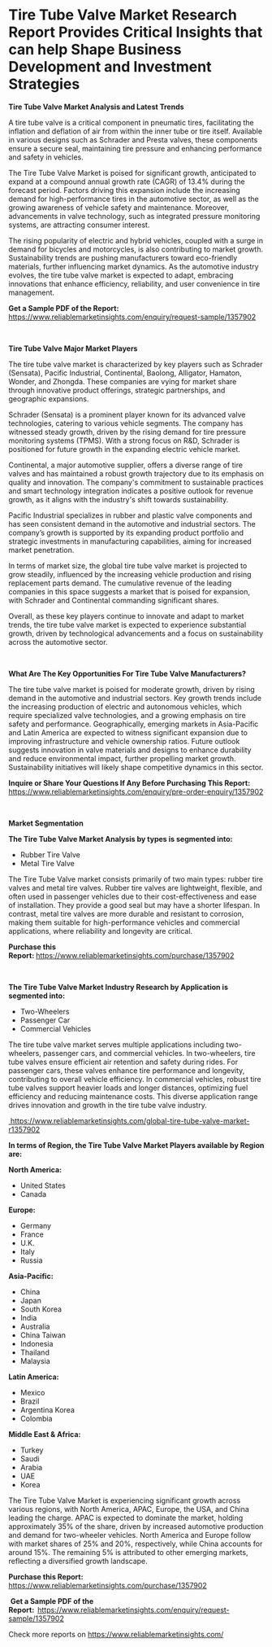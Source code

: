 <p><h1>Tire Tube Valve Market Research Report Provides Critical Insights that can help Shape Business Development and Investment Strategies</h1></p><p><strong>Tire Tube Valve Market Analysis and Latest Trends</strong></p>
<p><p>A tire tube valve is a critical component in pneumatic tires, facilitating the inflation and deflation of air from within the inner tube or tire itself. Available in various designs such as Schrader and Presta valves, these components ensure a secure seal, maintaining tire pressure and enhancing performance and safety in vehicles. </p><p>The Tire Tube Valve Market is poised for significant growth, anticipated to expand at a compound annual growth rate (CAGR) of 13.4% during the forecast period. Factors driving this expansion include the increasing demand for high-performance tires in the automotive sector, as well as the growing awareness of vehicle safety and maintenance. Moreover, advancements in valve technology, such as integrated pressure monitoring systems, are attracting consumer interest. </p><p>The rising popularity of electric and hybrid vehicles, coupled with a surge in demand for bicycles and motorcycles, is also contributing to market growth. Sustainability trends are pushing manufacturers toward eco-friendly materials, further influencing market dynamics. As the automotive industry evolves, the tire tube valve market is expected to adapt, embracing innovations that enhance efficiency, reliability, and user convenience in tire management.</p></p>
<p><strong>Get a Sample PDF of the Report:&nbsp;</strong> <a href="https://www.reliablemarketinsights.com/enquiry/request-sample/1357902?utm_campaign=2441&utm_medium=2&utm_source=Github&utm_content=ia&utm_term=08042025&utm_id=tire-tube-valve">https://www.reliablemarketinsights.com/enquiry/request-sample/1357902</a></p>
<p>&nbsp;</p>
<p><strong>Tire Tube Valve Major Market Players</strong></p>
<p><p>The tire tube valve market is characterized by key players such as Schrader (Sensata), Pacific Industrial, Continental, Baolong, Alligator, Hamaton, Wonder, and Zhongda. These companies are vying for market share through innovative product offerings, strategic partnerships, and geographic expansions.</p><p>Schrader (Sensata) is a prominent player known for its advanced valve technologies, catering to various vehicle segments. The company has witnessed steady growth, driven by the rising demand for tire pressure monitoring systems (TPMS). With a strong focus on R&D, Schrader is positioned for future growth in the expanding electric vehicle market.</p><p>Continental, a major automotive supplier, offers a diverse range of tire valves and has maintained a robust growth trajectory due to its emphasis on quality and innovation. The company's commitment to sustainable practices and smart technology integration indicates a positive outlook for revenue growth, as it aligns with the industry's shift towards sustainability.</p><p>Pacific Industrial specializes in rubber and plastic valve components and has seen consistent demand in the automotive and industrial sectors. The company’s growth is supported by its expanding product portfolio and strategic investments in manufacturing capabilities, aiming for increased market penetration.</p><p>In terms of market size, the global tire tube valve market is projected to grow steadily, influenced by the increasing vehicle production and rising replacement parts demand. The cumulative revenue of the leading companies in this space suggests a market that is poised for expansion, with Schrader and Continental commanding significant shares.</p><p>Overall, as these key players continue to innovate and adapt to market trends, the tire tube valve market is expected to experience substantial growth, driven by technological advancements and a focus on sustainability across the automotive sector.</p></p>
<p>&nbsp;</p>
<p><strong>What Are The Key Opportunities For Tire Tube Valve Manufacturers?</strong></p>
<p><p>The tire tube valve market is poised for moderate growth, driven by rising demand in the automotive and industrial sectors. Key growth trends include the increasing production of electric and autonomous vehicles, which require specialized valve technologies, and a growing emphasis on tire safety and performance. Geographically, emerging markets in Asia-Pacific and Latin America are expected to witness significant expansion due to improving infrastructure and vehicle ownership ratios. Future outlook suggests innovation in valve materials and designs to enhance durability and reduce environmental impact, further propelling market growth. Sustainability initiatives will likely shape competitive dynamics in this sector.</p></p>
<p><strong>Inquire or Share Your Questions If Any Before Purchasing This Report:</strong> <a href="https://www.reliablemarketinsights.com/enquiry/pre-order-enquiry/1357902?utm_campaign=2441&utm_medium=2&utm_source=Github&utm_content=ia&utm_term=08042025&utm_id=tire-tube-valve">https://www.reliablemarketinsights.com/enquiry/pre-order-enquiry/1357902</a></p>
<p>&nbsp;</p>
<p><strong>Market Segmentation</strong></p>
<p><strong>The Tire Tube Valve Market Analysis by types is segmented into:</strong></p>
<p><ul><li>Rubber Tire Valve</li><li>Metal Tire Valve</li></ul></p>
<p><p>The Tire Tube Valve market consists primarily of two main types: rubber tire valves and metal tire valves. Rubber tire valves are lightweight, flexible, and often used in passenger vehicles due to their cost-effectiveness and ease of installation. They provide a good seal but may have a shorter lifespan. In contrast, metal tire valves are more durable and resistant to corrosion, making them suitable for high-performance vehicles and commercial applications, where reliability and longevity are critical.</p></p>
<p><strong>Purchase this Report:&nbsp;</strong><a href="https://www.reliablemarketinsights.com/purchase/1357902?utm_campaign=2441&utm_medium=2&utm_source=Github&utm_content=ia&utm_term=08042025&utm_id=tire-tube-valve">https://www.reliablemarketinsights.com/purchase/1357902</a></p>
<p>&nbsp;</p>
<p><strong>The Tire Tube Valve Market Industry Research by Application is segmented into:</strong></p>
<p><ul><li>Two-Wheelers</li><li>Passenger Car</li><li>Commercial Vehicles</li></ul></p>
<p><p>The tire tube valve market serves multiple applications including two-wheelers, passenger cars, and commercial vehicles. In two-wheelers, tire tube valves ensure efficient air retention and safety during rides. For passenger cars, these valves enhance tire performance and longevity, contributing to overall vehicle efficiency. In commercial vehicles, robust tire tube valves support heavier loads and longer distances, optimizing fuel efficiency and reducing maintenance costs. This diverse application range drives innovation and growth in the tire tube valve industry.</p></p>
<p><a href="https://www.reliablemarketinsights.com/global-tire-tube-valve-market-r1357902?utm_campaign=2441&utm_medium=2&utm_source=Github&utm_content=ia&utm_term=08042025&utm_id=tire-tube-valve">&nbsp;https://www.reliablemarketinsights.com/global-tire-tube-valve-market-r1357902</a></p>
<p><strong>In terms of Region, the Tire Tube Valve Market Players available by Region are:</strong></p>
<p>
    <p> <strong> North America: </strong>
        <ul>
            <li>United States</li>
            <li>Canada</li>
        </ul>
        </p> 
    <p> <strong> Europe: </strong>
        <ul>
            <li>Germany</li>
            <li>France</li>
            <li>U.K.</li>
            <li>Italy</li>
            <li>Russia</li>
        </ul>
        </p> 
    <p> <strong> Asia-Pacific: </strong>
        <ul>
            <li>China</li>
            <li>Japan</li>
            <li>South Korea</li>
            <li>India</li>
            <li>Australia</li>
            <li>China Taiwan</li>
            <li>Indonesia</li>
            <li>Thailand</li>
            <li>Malaysia</li>
        </ul>
        </p> 
    <p> <strong> Latin America: </strong>
        <ul>
            <li>Mexico</li>
            <li>Brazil</li>
            <li>Argentina Korea</li>
            <li>Colombia</li>
        </ul>
        </p> 
    <p> <strong> Middle East & Africa: </strong>
        <ul>
            <li>Turkey</li>
            <li>Saudi</li>
            <li>Arabia</li>
            <li>UAE</li>
            <li>Korea</li>
        </ul>
    </p>
    </p>
<p><p>The Tire Tube Valve Market is experiencing significant growth across various regions, with North America, APAC, Europe, the USA, and China leading the charge. APAC is expected to dominate the market, holding approximately 35% of the share, driven by increased automotive production and demand for two-wheeler vehicles. North America and Europe follow with market shares of 25% and 20%, respectively, while China accounts for around 15%. The remaining 5% is attributed to other emerging markets, reflecting a diversified growth landscape.</p></p>
<p><strong>Purchase this Report: </strong><a href="https://www.reliablemarketinsights.com/purchase/1357902?utm_campaign=2441&utm_medium=2&utm_source=Github&utm_content=ia&utm_term=08042025&utm_id=tire-tube-valve">https://www.reliablemarketinsights.com/purchase/1357902</a></p>
<p>&nbsp;<strong>Get a Sample PDF of the Report:&nbsp;&nbsp;</strong><a href="https://www.reliablemarketinsights.com/enquiry/request-sample/1357902?utm_campaign=2441&utm_medium=2&utm_source=Github&utm_content=ia&utm_term=08042025&utm_id=tire-tube-valve">https://www.reliablemarketinsights.com/enquiry/request-sample/1357902</a></p>
<p><strong></strong></p>
<p>Check more reports on <a href="https://www.reliablemarketinsights.com/?utm_campaign=2441&utm_medium=2&utm_source=Github&utm_content=ia&utm_term=08042025&utm_id=tire-tube-valve">https://www.reliablemarketinsights.com/</a></p>